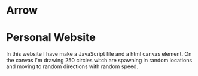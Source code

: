 # Arrow
# Personal Website
In this website I have make a JavaScript file and a html canvas element.
On the canvas I'm drawing 250 circles witch are spawning in random locations
and moving to random directions with random speed.
